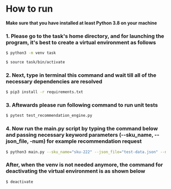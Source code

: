 # How to run

**Make sure that you have installed at least Python 3.8 on your machine**

### 1. Please go to the task's home directory, and for launching the program, it's best to create a virtual environment as follows

```bash
$ python3 -m venv task

$ source task/bin/activate
```

### 2. Next, type in terminal this command and wait till all of the necessary dependencies are resolved

```bash
$ pip3 install -r requirements.txt
```

### 3. Aftewards please run following command to run unit tests

```bash
$ pytest test_recommendation_engine.py  
```

### 4. Now run the main.py script by typing the command below and passing necessary keyword parameters (--sku_name, --json_file, -num) for example recommendation request

```bash
$ python3 main.py --sku_name="sku-222" --json_file="test-data.json" --num=100
```

### After, when the venv is not needed anymore, the command for deactivating the virtual environment is as shown below

```bash
$ deactivate
```
